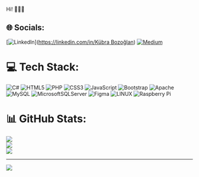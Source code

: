 Hi! 🙋🏻‍♀️


## 🌐 Socials:
[![LinkedIn](https://img.shields.io/badge/LinkedIn-%230077B5.svg?logo=linkedin&logoColor=white)]([https://linkedin.com/in/Kübra Bozoğlan](https://www.linkedin.com/in/kübra-bozoğlan-286291219/)) [![Medium](https://img.shields.io/badge/Medium-12100E?logo=medium&logoColor=white)](https://medium.com/@kubrabozoglan) 

# 💻 Tech Stack:
![C#](https://img.shields.io/badge/c%23-%23239120.svg?style=for-the-badge&logo=c-sharp&logoColor=white) ![HTML5](https://img.shields.io/badge/html5-%23E34F26.svg?style=for-the-badge&logo=html5&logoColor=white) ![PHP](https://img.shields.io/badge/php-%23777BB4.svg?style=for-the-badge&logo=php&logoColor=white) ![CSS3](https://img.shields.io/badge/css3-%231572B6.svg?style=for-the-badge&logo=css3&logoColor=white) ![JavaScript](https://img.shields.io/badge/javascript-%23323330.svg?style=for-the-badge&logo=javascript&logoColor=%23F7DF1E) ![Bootstrap](https://img.shields.io/badge/bootstrap-%23563D7C.svg?style=for-the-badge&logo=bootstrap&logoColor=white) ![Apache](https://img.shields.io/badge/apache-%23D42029.svg?style=for-the-badge&logo=apache&logoColor=white) ![MySQL](https://img.shields.io/badge/mysql-%2300f.svg?style=for-the-badge&logo=mysql&logoColor=white) ![MicrosoftSQLServer](https://img.shields.io/badge/Microsoft%20SQL%20Sever-CC2927?style=for-the-badge&logo=microsoft%20sql%20server&logoColor=white) 	![Figma](https://img.shields.io/badge/figma-%23F24E1E.svg?style=for-the-badge&logo=figma&logoColor=white) ![LINUX](https://img.shields.io/badge/Linux-FCC624?style=for-the-badge&logo=linux&logoColor=black) ![Raspberry Pi](https://img.shields.io/badge/-RaspberryPi-C51A4A?style=for-the-badge&logo=Raspberry-Pi)
# 📊 GitHub Stats:
![](https://github-readme-stats.vercel.app/api?username=kubrabozoglan&theme=dark&hide_border=false&include_all_commits=false&count_private=false)<br/>
![](https://github-readme-streak-stats.herokuapp.com/?user=kubrabozoglan&theme=dark&hide_border=false)<br/>
![](https://github-readme-stats.vercel.app/api/top-langs/?username=kubrabozoglan&theme=dark&hide_border=false&include_all_commits=false&count_private=false&layout=compact)

---
[![](https://visitcount.itsvg.in/api?id=kubrabozoglan&icon=0&color=0)](https://visitcount.itsvg.in)

<!-- Proudly created with GPRM ( https://gprm.itsvg.in ) -->
